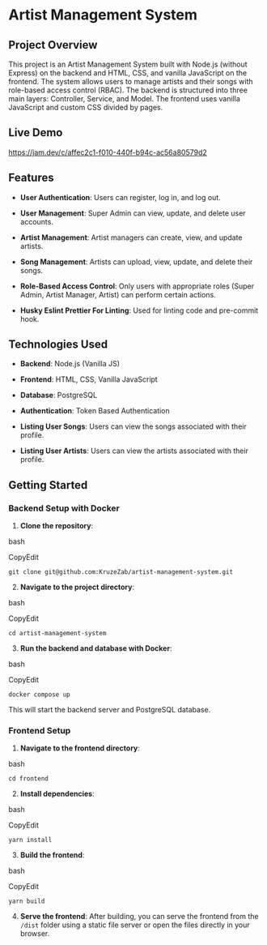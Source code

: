 # Artist Management System

## Project Overview

This project is an Artist Management System built with Node.js (without Express) on the backend and HTML, CSS, and vanilla JavaScript on the frontend. The system allows users to manage artists and their songs with role-based access control (RBAC). The backend is structured into three main layers: Controller, Service, and Model. The frontend uses vanilla JavaScript and custom CSS divided by pages.

## Live Demo

https://jam.dev/c/affec2c1-f010-440f-b94c-ac56a80579d2

## Features

- **User Authentication**: Users can register, log in, and log out.

- **User Management**: Super Admin can view, update, and delete user accounts.

- **Artist Management**: Artist managers can create, view, and update artists.

- **Song Management**: Artists can upload, view, update, and delete their songs.

- **Role-Based Access Control**: Only users with appropriate roles (Super Admin, Artist Manager, Artist) can perform certain actions.

- **Husky Eslint Prettier For Linting**: Used for linting code and pre-commit hook.

## Technologies Used

- **Backend**: Node.js (Vanilla JS)

- **Frontend**: HTML, CSS, Vanilla JavaScript

- **Database**: PostgreSQL

- **Authentication**: Token Based Authentication

- **Listing User Songs**: Users can view the songs associated with their profile.

- **Listing User Artists**: Users can view the artists associated with their profile.

## Getting Started

### Backend Setup with Docker

1.  **Clone the repository**:

bash

CopyEdit

`git clone git@github.com:KruzeZab/artist-management-system.git`

2.  **Navigate to the project directory**:

bash

CopyEdit

`cd artist-management-system`

3.  **Run the backend and database with Docker**:

bash

CopyEdit

`docker compose up`

This will start the backend server and PostgreSQL database.

### Frontend Setup

1.  **Navigate to the frontend directory**:

bash

`cd frontend`

2.  **Install dependencies**:

bash

CopyEdit

`yarn install`

3.  **Build the frontend**:

bash

CopyEdit

`yarn build`

4.  **Serve the frontend**: After building, you can serve the frontend from the `/dist` folder using a static file server or open the files directly in your browser.

